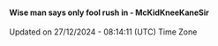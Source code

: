 #### Wise man says only fool rush in - McKidKneeKaneSir
Updated on 27/12/2024 - 08:14:11 (UTC) Time Zone
